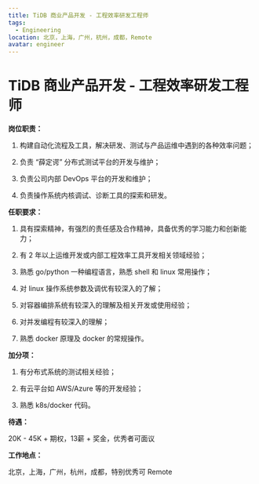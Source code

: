 ```yaml
---
title: TiDB 商业产品开发 - 工程效率研发工程师
tags:
  - Engineering
location: 北京，上海，广州，杭州，成都，Remote
avatar: engineer
---
```


# TiDB 商业产品开发 - 工程效率研发工程师

**岗位职责：**

1. 构建自动化流程及工具，解决研发、测试与产品运维中遇到的各种效率问题；

2. 负责 “薛定谔” 分布式测试平台的开发与维护；

3. 负责公司内部 DevOps 平台的开发和维护；

4. 负责操作系统内核调试、诊断工具的探索和研发。

**任职要求：**

1. 具有探索精神，有强烈的责任感及合作精神，具备优秀的学习能力和创新能力；

2. 有 2 年以上运维开发或内部工程效率工具开发相关领域经验；

3. 熟悉 go/python 一种编程语言，熟悉 shell 和 linux 常用操作；

4. 对 linux 操作系统参数及调优有较深入的了解；

5. 对容器编排系统有较深入的理解及相关开发或使用经验；

6. 对并发编程有较深入的理解；

7. 熟悉 docker 原理及 docker 的常规操作。


**加分项：**

1. 有分布式系统的测试相关经验；

2. 有云平台如 AWS/Azure 等的开发经验；

3. 熟悉 k8s/docker 代码。

**待遇：**

20K - 45K + 期权，13薪 + 奖金，优秀者可面议

**工作地点：**

北京，上海，广州，杭州，成都，特别优秀可 Remote
